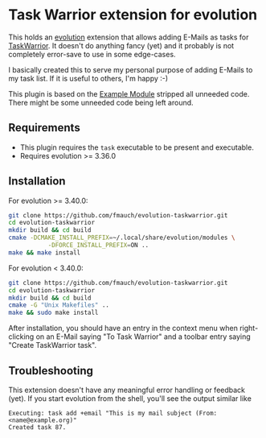 # Task Warrior extension for evolution

This holds an [evolution](https://wiki.gnome.org/Apps/Evolution) extension that allows adding
E-Mails as tasks for [TaskWarrior](https://taskwarrior.org/). It doesn't do anything fancy (yet) and
it probably is not completely error-save to use in some edge-cases.

I basically created this to serve my personal purpose of adding E-Mails to my task list. If it is
useful to others, I'm happy :-)

This plugin is based on the [Example
Module](https://wiki.gnome.org/Apps/Evolution/Extensions#Example_Module) stripped all unneeded code.
There might be some unneeded code being left around.

## Requirements
 * This plugin requires the `task` executable to be present and executable.
 * Requires evolution >= 3.36.0

## Installation
For evolution >= 3.40.0:
```bash
git clone https://github.com/fmauch/evolution-taskwarrior.git
cd evolution-taskwarrior
mkdir build && cd build
cmake -DCMAKE_INSTALL_PREFIX=~/.local/share/evolution/modules \
           -DFORCE_INSTALL_PREFIX=ON ..
make && make install
```

For evolution < 3.40.0:
```bash
git clone https://github.com/fmauch/evolution-taskwarrior.git
cd evolution-taskwarrior
mkdir build && cd build
cmake -G "Unix Makefiles" ..
make && sudo make install
```

After installation, you should have an entry in the context menu when right-clicking on an E-Mail
saying "To Task Warrior" and a toolbar entry saying "Create TaskWarrior task".

## Troubleshooting
This extension doesn't have any meaningful error handling or feedback (yet). If you start evolution
from the shell, you'll see the output similar like

```
Executing: task add +email "This is my mail subject (From: <name@example.org)"
Created task 87.
```
